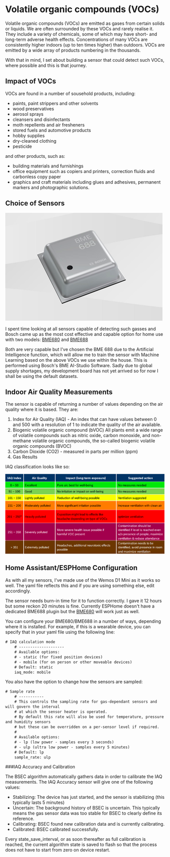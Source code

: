 # Volatile organic compounds (VOCs)

Volatile organic compounds (VOCs) are emitted as gases from certain solids or liquids. We are often surrounded by these VOCs and rarely realise it. They include a variety of chemicals, some of which may have short- and long-term adverse health effects. Concentrations of many VOCs are consistently higher indoors (up to ten times higher) than outdoors. VOCs are emitted by a wide array of products numbering in the thousands.

With that in mind, I set about building a sensor that could detect such VOCs, where possible and this is that journey.

## Impact of VOCs

VOCs are found in a number of sousehold products, including:

* paints, paint strippers and other solvents
* wood preservatives
* aerosol sprays
* cleansers and disinfectants
* moth repellents and air fresheners
* stored fuels and automotive products
* hobby supplies
* dry-cleaned clothing
* pesticide

and other products, such as:


* building materials and furnishings
* office equipment such as copiers and printers, correction fluids and carbonless copy paper
* graphics and craft materials including glues and adhesives, permanent markers and photographic solutions.

## Choice of Sensors

![](../images/bme688.png)

I spent time looking at all sensors capable of detecting such gasses and Bosch came up as the most cost effective and capable option for home use with two models: [BME680](https://www.bosch-sensortec.com/products/environmental-sensors/gas-sensors/bme680/) and [BME688](https://www.bosch-sensortec.com/products/environmental-sensors/gas-sensors/bme688/)

Both are very capable but I've chosen the BME 688 due to the Artificial Intelligence function, which will allow me to train the sensor with Machine Learning based on the above VOCs we use within the house. This is performed using Bosch's BME AI-Studio Software. Sadly due to global supply shortages, my development board has not yet arrived so for now I shall be using the default datasets. 

## Indoor Air Quality Measurements

The sensor is capable of returning a number of values depending on the air quality where it is based. They are: 

1. Index for Air Quality (IAQ) - An index that can have values between 0 and 500 with a resolution of 1 to indicate the quality of the air available. 
1. Biogenic volatile organic compound (bVOC) All plants emit a wide range of volatile compounds such as nitric oxide, carbon monoxide, and non-methane volatile organic compounds, the so-called biogenic volatile organic compounds (BVOC)
1. Carbon Dioxide (CO2) - measured in parts per million (ppm)
1. Gas Results 

IAQ classification looks like so:

![](../images/iaq_classification.png)

## Home Assistant/ESPHome Configuration

As with all my sensors, I've made use of the Wemos D1 Mini as it works so well. The yaml file reflects this and if you are using something else, edit accordingly. 

The sensor needs burn-in time for it to function correctly. I gave it 12 hours but some reckon 20 minutes is fine. Currently ESPHome doesn't have a dedicated BME688 plugin but the [BME680](https://esphome.io/components/sensor/bme680.html) will work just as well. 

You can configure your BME680/BME688 in a number of ways, depending where it is installed. For example, if this is a wearable device, you can specify that in your yaml file using the following line:

```
# IAQ calculation mode
    # --------------------
    # Available options:
    # - static (for fixed position devices)
    # - mobile (for on person or other moveable devices)
    # Default: static
    iaq_mode: mobile
```    

You also have the option to change how the sensors are sampled: 

```
# Sample rate
    # -----------
    # This controls the sampling rate for gas-dependant sensors and will govern the interval
    # at which the sensor heater is operated.
    # By default this rate will also be used for temperature, pressure and humidity sensors
    # but these can be overridden on a per-sensor level if required.
    #
    # Available options:
    # - lp (low power - samples every 3 seconds)
    # - ulp (ultra low power - samples every 5 minutes)
    # Default: lp
    sample_rate: ulp
```

###IAQ Accuracy and Calibration

The BSEC algorithm automatically gathers data in order to calibrate the IAQ measurements. The IAQ Accuracy sensor will give one of the following values:

* Stabilizing: The device has just started, and the sensor is stabilizing (this typically lasts 5 minutes)
* Uncertain: The background history of BSEC is uncertain. This typically means the gas sensor data was too stable for BSEC to clearly define its reference.
* Calibrating: BSEC found new calibration data and is currently calibrating.
* Calibrated: BSEC calibrated successfully.


Every state_save_interval, or as soon thereafter as full calibration is reached, the current algorithm state is saved to flash so that the process does not have to start from zero on device restart.
